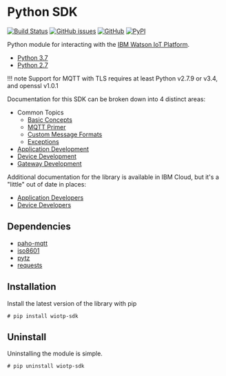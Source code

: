 # Python SDK

[![Build Status](https://travis-ci.org/ibm-watson-iot/iot-python.svg?branch=master)](https://travis-ci.org/ibm-watson-iot/iot-python)
[![GitHub issues](https://img.shields.io/github/issues/ibm-watson-iot/iot-python.svg)](https://github.com/ibm-watson-iot/iot-python/issues)
[![GitHub](https://img.shields.io/github/license/ibm-watson-iot/iot-python.svg)](https://github.com/ibm-watson-iot/iot-python/blob/master/LICENSE)
[![PyPI](https://img.shields.io/pypi/v/ibmiotf.svg)](https://pypi.org/project/ibmiotf/)



Python module for interacting with the [IBM Watson IoT Platform](https://internetofthings.ibmcloud.com).

-  [Python 3.7](https://www.python.org/downloads/release/python-370/)
-  [Python 2.7](https://www.python.org/downloads/release/python-2715/)

!!! note
    Support for MQTT with TLS requires at least Python v2.7.9 or v3.4, and openssl v1.0.1

Documentation for this SDK can be broken down into 4 distinct areas:


- Common Topics
    - [Basic Concepts](concepts.md)
    - [MQTT Primer](mqtt.md)
    - [Custom Message Formats](custommsg.md)
    - [Exceptions](exceptions.md)
- [Application Development](application/index.md)
- [Device Development](device/index.md)
- [Gateway Development](gateway/index.md)

Additional documentation for the library is available in IBM Cloud, but it's a "little" out of date in places:

-  [Application Developers](https://console.ng.bluemix.net/docs/services/IoT/applications/libraries/python.html)
-  [Device Developers](https://console.ng.bluemix.net/docs/services/IoT/devices/libraries/python.html)



## Dependencies

-  [paho-mqtt](https://pypi.python.org/pypi/paho-mqtt)
-  [iso8601](https://pypi.python.org/pypi/iso8601)
-  [pytz](https://pypi.python.org/pypi/pytz)
-  [requests](https://pypi.python.org/pypi/requests)


## Installation

Install the latest version of the library with pip

```
# pip install wiotp-sdk
```


## Uninstall

Uninstalling the module is simple.

```
# pip uninstall wiotp-sdk
```
